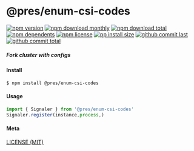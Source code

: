 # @pres/enum-csi-codes

[![npm version][badge-npm-version]][url-npm]
[![npm download monthly][badge-npm-download-monthly]][url-npm]
[![npm download total][badge-npm-download-total]][url-npm]
[![npm dependents][badge-npm-dependents]][url-github]
[![npm license][badge-npm-license]][url-npm]
[![pp install size][badge-pp-install-size]][url-pp]
[![github commit last][badge-github-last-commit]][url-github]
[![github commit total][badge-github-commit-count]][url-github]

[//]: <> (Shields)

[badge-npm-version]: https://flat.badgen.net/npm/v/@pres/enum-csi-codes

[badge-npm-download-monthly]: https://flat.badgen.net/npm/dm/@pres/enum-csi-codes

[badge-npm-download-total]:https://flat.badgen.net/npm/dt/@pres/enum-csi-codes

[badge-npm-dependents]: https://flat.badgen.net/npm/dependents/@pres/enum-csi-codes

[badge-npm-license]: https://flat.badgen.net/npm/license/@pres/enum-csi-codes

[badge-pp-install-size]: https://flat.badgen.net/packagephobia/install/@pres/enum-csi-codes

[badge-github-last-commit]: https://flat.badgen.net/github/last-commit/hoyeungw/pres

[badge-github-commit-count]: https://flat.badgen.net/github/commits/hoyeungw/pres

[//]: <> (Link)

[url-npm]: https://npmjs.org/package/@pres/enum-csi-codes

[url-pp]: https://packagephobia.now.sh/result?p=@pres/enum-csi-codes

[url-github]: https://github.com/hoyeungw/pres

##### Fork cluster with configs

#### Install

```console
$ npm install @pres/enum-csi-codes
```

#### Usage

```js
import { Signaler } from '@pres/enum-csi-codes'
Signaler.register(instance,process,)
```

#### Meta

[LICENSE (MIT)](LICENSE)
